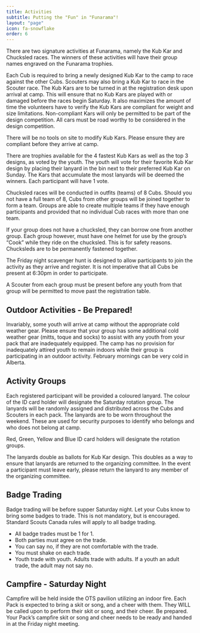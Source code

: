 ```yaml
---
title: Activities
subtitle: Putting the "Fun" in "Funarama"!
layout: "page"
icon: fa-snowflake
order: 6
---
```

There are two signature activities at Funarama, namely the Kub Kar and Chucksled races. The winners of these activities will have their group names engraved on the Funarama trophies.

Each Cub is required to bring a newly designed Kub Kar to the camp to race against the other Cubs. Scouters may also bring a Kub Kar to race in the Scouter race. The Kub Kars are to be turned in at the registration desk upon arrival at camp. This will ensure that no Kub Kars are played with or damaged before the races begin Saturday. It also maximizes the amount of time the volunteers have to verify the Kub Kars are compliant for weight and size limitations. Non-compliant Kars will only be permitted to be part of the design competition. All cars must be road worthy to be considered in the design competition.

There will be no tools on site to modify Kub Kars. Please ensure they are compliant before they arrive at camp.

There are trophies available for the 4 fastest Kub Kars as well as the top 3 designs, as voted by the youth. The youth will vote for their favorite Kub Kar design by placing their lanyard in the bin next to their preferred Kub Kar on Sunday. The Kars that accumulate the most lanyards will be deemed the winners. Each participant will have 1 vote.

Chucksled races will be conducted in outfits (teams) of 8 Cubs. Should you not have a full team of 8, Cubs from other groups will be joined together to form a team. Groups are able to create multiple teams if they have enough participants and provided that no individual Cub races with more than one team.

If your group does not have a chucksled, they can borrow one from another group. Each group however, must have one helmet for use by the group’s “Cook” while they ride on the chucksled. This is for safety reasons.
Chucksleds are to be permanently fastened together.

The Friday night scavenger hunt is designed to allow participants to join the activity as they arrive and register. It is not imperative that all Cubs be present at 6:30pm in order to participate.

A Scouter from each group must be present before any youth from that group will be permitted to move past the registration table.

## Outdoor Activities - Be Prepared!

Invariably, some youth will arrive at camp without the appropriate cold weather gear. Please ensure that your group has some additional cold weather gear (mitts, toque and socks) to assist with any youth from your pack that are inadequately equipped. The camp has no provision for inadequately attired youth to remain indoors while their group is participating in an outdoor activity. February mornings can be very cold in Alberta.

## Activity Groups

Each registered participant will be provided a coloured lanyard. The colour of the ID card holder will designate the Saturday rotation group. The lanyards will be randomly assigned and distributed across the Cubs and Scouters in each pack. The lanyards are to be worn throughout the weekend. These are used for security purposes to identify who belongs and who does not belong at camp.

Red, Green, Yellow and Blue ID card holders will designate the rotation groups.

The lanyards double as ballots for Kub Kar design. This doubles as a way to ensure that lanyards are returned to the organizing committee. In the event a participant must leave early, please return the lanyard to any member of the organizing committee.

## Badge Trading

Badge trading will be before supper Saturday night. Let your Cubs know to bring some badges to trade. This is not mandatory, but is encouraged. Standard Scouts Canada rules will apply to all badge trading.

<ul>
<li>All badge trades must be 1 for 1.</li>
<li>Both parties must agree on the trade.</li>
<li>You can say no, if they are not comfortable with the trade.</li>
<li>You must shake on each trade.</li>
<li>Youth trade with youth. Adults trade with adults. If a youth an adult trade, the adult may not say no.</li>
</ul>

## Campfire - Saturday Night

Campfire will be held inside the OTS pavilion utilizing an indoor fire. Each Pack is expected to bring a skit or song, and a cheer with them. They WILL be called upon to perform their skit or song, and their cheer. Be prepared. Your Pack’s campfire skit or song and cheer needs to be ready and handed in at the Friday night meeting.